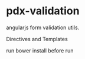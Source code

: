 # pdx-validation
angularjs form validation utils.

Directives and Templates

run bower install before run